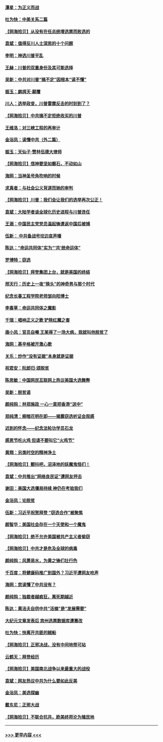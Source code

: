#### [潭星：为正义而战](../pages/nsc993/n12600926.md?t=12072202) 
#### [吐为快：中美关系二篇](../pages/nsc993/n12600908.md?t=12072202) 
#### [【网海拾贝】从没有在任总统增选票而败选的](../pages/nsc993/n12600435.md?t=12072202) 
#### [袁斌：值得反川人士深思的十个问题](../pages/nsc993/n12600332.md?t=12072202) 
#### [李明：神选川普平乱](../pages/nsc993/n12599751.md?t=12072202) 
#### [王赫：川普的双重身份及其可能选择](../pages/nsc993/n12599723.md?t=12072202) 
#### [吴新：中共对川普“搞不定”因根本“读不懂”](../pages/nsc993/n12599502.md?t=12072202) 
#### [振玉：鹧鸪天‧颠覆](../pages/nsc993/n12599494.md?t=12072202) 
#### [川人：选举政变，川普雷霆反击的时刻到了？](../pages/nsc993/n12599291.md?t=12072202) 
#### [【网海拾贝】中共搞不定拒绝收买的川普](../pages/nsc993/n12598955.md?t=12072202) 
#### [王维洛：对三峡工程的再审计](../pages/nsc993/n12598436.md?t=12072202) 
#### [金浴凤：读懂中共（外二篇）](../pages/nsc993/n12597943.md?t=12072202) 
#### [振玉：天仙子‧赞林伍德大律师](../pages/nsc993/n12597929.md?t=12072202) 
#### [【网海拾贝】信神要坚如磐石，不动如山](../pages/nsc993/n12597901.md?t=12072202) 
#### [海网：当神圣号角吹响的时候](../pages/nsc993/n12595891.md?t=12072202) 
#### [求真者：与社会公义背道而驰的审判](../pages/nsc993/n12595868.md?t=12072202) 
#### [【网海拾贝】川普：我们会让我们的选举再次公正！](../pages/nsc993/n12594930.md?t=12072202) 
#### [袁斌：大陆学者谈全球化历史进程与川普连任](../pages/nsc993/n12594690.md?t=12072202) 
#### [王涵：中国民主党党员温起锋遣返中国后被捕](../pages/nsc993/n12594540.md?t=12072202) 
#### [伍新： 中共备战号坟边哀声嚎](../pages/nsc993/n12593086.md?t=12072202) 
#### [陈达：“命运共同体”实为“‘共’统命运体”](../pages/nsc993/n12590865.md?t=12072202) 
#### [罗博特：窃选](../pages/nsc993/n12590619.md?t=12072202) 
#### [【网海拾贝】拜登集团上台，就是美国的终结](../pages/nsc993/n12589725.md?t=12072202) 
#### [邢天行：历史上一夜“换头”的神奇男与那个时代](../pages/nsc993/n12589424.md?t=12072202) 
#### [纪念长春工程学院老师邹向阳博士](../pages/nsc993/n12585390.md?t=12072202) 
#### [李春草：命运共同体之魔影](../pages/nsc993/n12585026.md?t=12072202) 
#### [千瑞：唱响正义之歌 铲除红魔之害](../pages/nsc993/n12585002.md?t=12072202) 
#### [唐小风：官员自嘲 王某得了一场大病，我就叫他脱贫了](../pages/nsc993/n12584981.md?t=12072202) 
#### [海网：基辛格被开激心歌](../pages/nsc993/n12584946.md?t=12072202) 
#### [关乐：炒作“没有证据”本身就是证据](../pages/nsc993/n12583146.md?t=12072202) 
#### [祝君安：阮郎归‧颂脱贫](../pages/nsc993/n12583119.md?t=12072202) 
#### [陈思敏：中国网民互联网上热议美国大选舞弊](../pages/nsc993/n12582845.md?t=12072202) 
#### [吴新：脱贫谣](../pages/nsc993/n12580839.md?t=12072202) 
#### [颜纯钩：林郑施政 一心一意把香港“送中”](../pages/nsc993/n12580805.md?t=12072202) 
#### [郑纯清：柳暗花明在即——揭露窃选听证会观感](../pages/nsc993/n12580795.md?t=12072202) 
#### [迟到的怀念——纪念法轮功学员石龙](../pages/nsc993/n12580245.md?t=12072202) 
#### [感恩节吃火鸡  但请不要叫它“火鸡节”](../pages/nsc993/n12580252.md?t=12072202) 
#### [黄翔：另类时空的精神净土](../pages/nsc993/n12578638.md?t=12072202) 
#### [【网海拾贝】颤抖吧，沼泽地的妖魔鬼怪们！](../pages/nsc993/n12578552.md?t=12072202) 
#### [袁斌：中共推出“网络良民证”遭网友抨击](../pages/nsc993/n12578511.md?t=12072202) 
#### [谢田：美国大选僵局持续 神仍在考验我们](../pages/nsc993/n12577432.md?t=12072202) 
#### [金浴凤：论脱贫](../pages/nsc993/n12576386.md?t=12072202) 
#### [伍新：习近平祝贺拜登 “窃选合作”被聚焦](../pages/nsc993/n12576358.md?t=12072202) 
#### [颜智华：美国社会存在一个天使和一个魔鬼](../pages/nsc993/n12574299.md?t=12072202) 
#### [【网海拾贝】绝不允许美国被共产主义者偷窃](../pages/nsc993/n12573396.md?t=12072202) 
#### [【网海拾贝】中共才是危及全球的病毒](../pages/nsc993/n12571204.md?t=12072202) 
#### [颜纯钩：风萧易水，为黄之锋们壮行色](../pages/nsc993/n12571487.md?t=12072202) 
#### [千百度：将健康码推广到国外？习近平遭网友呛声](../pages/nsc993/n12570808.md?t=12072202) 
#### [海网：您读懂了中共没有？](../pages/nsc993/n12570487.md?t=12072202) 
#### [颜纯钩：独裁者越疯狂，离死期越近](../pages/nsc993/n12569055.md?t=12072202) 
#### [陈达：黄洁夫自供中共“活摘”是“发展需要”](../pages/nsc993/n12568541.md?t=12072202) 
#### [大纪元文章发表后 宾州选票数据库遭篡改](../pages/nsc993/n12568105.md?t=12072202) 
#### [吐为快：快离开共匪的贼船](../pages/nsc993/n12568462.md?t=12072202) 
#### [【网海拾贝】正邪决战，没有中间地带可站](../pages/nsc993/n12568439.md?t=12072202) 
#### [云鹤天：拜登经历](../pages/nsc993/n12567294.md?t=12072202) 
#### [【网海拾贝】美国南北战争以来最重大的战役](../pages/nsc993/n12567247.md?t=12072202) 
#### [袁斌：网友热议中共为什么要如此反美](../pages/nsc993/n12567162.md?t=12072202) 
#### [金浴凤：美选探幽](../pages/nsc993/n12567147.md?t=12072202) 
#### [戴东尼：正邪大战](../pages/nsc993/n12567033.md?t=12072202) 
#### [【网海拾贝】不联合抗共，欧美终将沦为殖民地](../pages/nsc993/n12565068.md?t=12072202) 

----
#### [ >>> 更早内容 <<< ](../indexes/nsc993-earlier.md)
